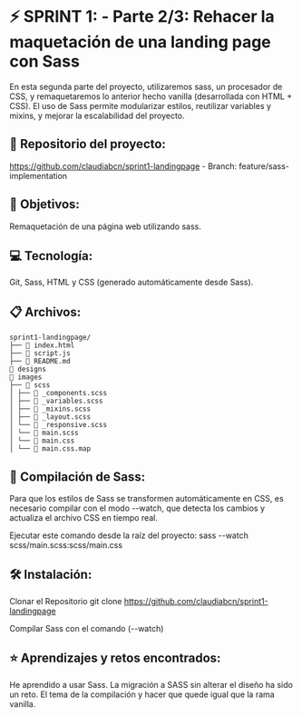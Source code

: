 # ⚡️ SPRINT 1: - Parte 2/3: Rehacer la maquetación de una landing page con Sass

En esta segunda parte del proyecto, utilizaremos sass, un procesador de CSS, y remaquetaremos lo anterior hecho vanilla (desarrollada con HTML + CSS).
El uso de Sass permite modularizar estilos, reutilizar variables y mixins, y mejorar la escalabilidad del proyecto.

## 🔗 Repositorio del proyecto: 
https://github.com/claudiabcn/sprint1-landingpage - Branch: feature/sass-implementation

## 🎯 Objetivos:
Remaquetación de una página web utilizando sass.

## 💻 Tecnología: 
Git, Sass, HTML y CSS (generado automáticamente desde Sass).

## 📋 Archivos:
```
sprint1-landingpage/
├── 📄 index.html
├── 📄 script.js
├── 📄 README.md
📁 designs
📁 images
├── 📁 scss
│ ├── 📄 _components.scss
│ ├── 📄 _variables.scss
│ ├── 📄 _mixins.scss
│ ├── 📄 _layout.scss  
│ └── 📄 _responsive.scss 
│ └── 📄 main.scss 
│ └── 📄 main.css 
│ └── 📄 main.css.map 
```

## 🧵 Compilación de Sass:
Para que los estilos de Sass se transformen automáticamente en CSS, es necesario compilar con el modo --watch, que detecta los cambios y actualiza el archivo CSS en tiempo real.

Ejecutar este comando desde la raíz del proyecto:
sass --watch scss/main.scss:scss/main.css

## 🛠 Instalación:
Clonar el Repositorio git clone https://github.com/claudiabcn/sprint1-landingpage

Compilar Sass con el comando (--watch)



## ⭐ Aprendizajes y retos encontrados: 
He aprendido a usar Sass. La migración a SASS sin alterar el diseño ha sido un reto.
El tema de la compilación y hacer que quede igual que la rama vanilla.
